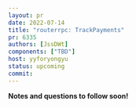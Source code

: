 ```yaml
---
layout: pr
date: 2022-07-14
title: "routerrpc: TrackPayments"
pr: 6335
authors: [JssDWt]
components: ["TBD"]
host: yyforyongyu
status: upcoming
commit:
---
```


**Notes and questions to follow soon!**